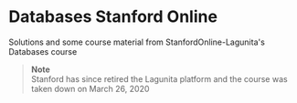 # Databases Stanford Online

Solutions and some course material from StanfordOnline-Lagunita's Databases course

>**Note**  
>Stanford has since retired the Lagunita platform and the course was taken down on March 26, 2020
